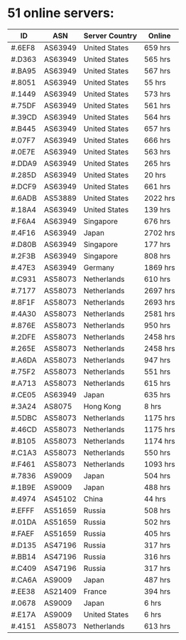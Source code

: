 # 51 online servers:

| ID | ASN | Server Country | Online |
| ------ | ------ | ------ | ------ |
| #.6EF8 | AS63949 | United States | 659 hrs |
| #.D363 | AS63949 | United States | 565 hrs |
| #.BA95 | AS63949 | United States | 567 hrs |
| #.8051 | AS63949 | United States | 55 hrs |
| #.1449 | AS63949 | United States | 573 hrs |
| #.75DF | AS63949 | United States | 561 hrs |
| #.39CD | AS63949 | United States | 564 hrs |
| #.B445 | AS63949 | United States | 657 hrs |
| #.07F7 | AS63949 | United States | 666 hrs |
| #.0E7E | AS63949 | United States | 563 hrs |
| #.DDA9 | AS63949 | United States | 265 hrs |
| #.285D | AS63949 | United States | 20 hrs |
| #.DCF9 | AS63949 | United States | 661 hrs |
| #.6ADB | AS53889 | United States | 2022 hrs |
| #.18A4 | AS63949 | United States | 139 hrs |
| #.F6A4 | AS63949 | Singapore | 676 hrs |
| #.4F16 | AS63949 | Japan | 2702 hrs |
| #.D80B | AS63949 | Singapore | 177 hrs |
| #.2F3B | AS63949 | Singapore | 808 hrs |
| #.47E3 | AS63949 | Germany | 1869 hrs |
| #.C931 | AS58073 | Netherlands | 610 hrs |
| #.7177 | AS58073 | Netherlands | 2697 hrs |
| #.8F1F | AS58073 | Netherlands | 2693 hrs |
| #.4A30 | AS58073 | Netherlands | 2581 hrs |
| #.876E | AS58073 | Netherlands | 950 hrs |
| #.2DFE | AS58073 | Netherlands | 2458 hrs |
| #.265E | AS58073 | Netherlands | 2458 hrs |
| #.A6DA | AS58073 | Netherlands | 947 hrs |
| #.75F2 | AS58073 | Netherlands | 551 hrs |
| #.A713 | AS58073 | Netherlands | 615 hrs |
| #.CE05 | AS63949 | Japan | 635 hrs |
| #.3A24 | AS8075 | Hong Kong | 8 hrs |
| #.5DBC | AS58073 | Netherlands | 1175 hrs |
| #.46CD | AS58073 | Netherlands | 1175 hrs |
| #.B105 | AS58073 | Netherlands | 1174 hrs |
| #.C1A3 | AS58073 | Netherlands | 550 hrs |
| #.F461 | AS58073 | Netherlands | 1093 hrs |
| #.7836 | AS9009 | Japan | 504 hrs |
| #.1B9E | AS9009 | Japan | 488 hrs |
| #.4974 | AS45102 | China | 44 hrs |
| #.EFFF | AS51659 | Russia | 508 hrs |
| #.01DA | AS51659 | Russia | 502 hrs |
| #.FAEF | AS51659 | Russia | 405 hrs |
| #.D135 | AS47196 | Russia | 317 hrs |
| #.BB14 | AS47196 | Russia | 316 hrs |
| #.C409 | AS47196 | Russia | 317 hrs |
| #.CA6A | AS9009 | Japan | 487 hrs |
| #.EE38 | AS21409 | France | 394 hrs |
| #.0678 | AS9009 | Japan | 6 hrs |
| #.E17A | AS9009 | United States | 6 hrs |
| #.4151 | AS58073 | Netherlands | 613 hrs |

